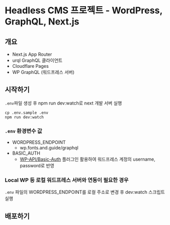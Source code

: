 # Headless CMS 프로젝트 - WordPress, GraphQL, Next.js

## 개요

- Next.js App Router
- urql GraphQL 클라이언트
- Cloudflare Pages
- WP GraphQL (워드프레스 서버)

## 시작하기

`.env`파일 생성 후 npm run dev:watch로 next 개발 서버 실행

```shell
cp .env.sample .env
npm run dev:watch
```

### `.env` 환경변수 값

- WORDPRESS_ENDPOINT
  - wp.fonts.and.guide/graphql
- BASIC_AUTH
  - [WP-API/Basic-Auth](https://github.com/WP-API/Basic-Auth) 플러그인 활용하여 워드프레스 계정의 username, password로 반영

### Local WP 등 로컬 워드프레스 서버와 연동이 필요한 경우

`.env` 파일의 WORDPRESS_ENDPOINT를 로컬 주소로 변경 후 dev:watch 스크립트 실행

## 배포하기

<!-- TODO: 클라우드플레어 연동 확인중 -->